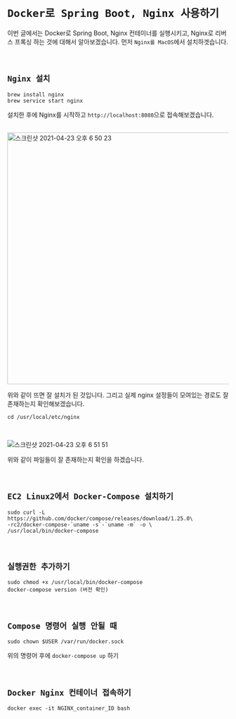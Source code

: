 # `Docker로 Spring Boot, Nginx 사용하기`

이번 글에서는 Docker로 Spring Boot, Nginx 컨테이너를 실행시키고, Nginx로 리버스 프록싱 하는 것에 대해서 알아보겠습니다.
먼저 `Nginx를 MacOS`에서 설치하겟습니다.

<br>

## `Nginx 설치`

```
brew install nginx
brew service start nginx
```

설치한 후에 Nginx를 시작하고 `http://localhost:8080`으로 접속해보겠습니다.

<br>

<img width="573" alt="스크린샷 2021-04-23 오후 6 50 23" src="https://user-images.githubusercontent.com/45676906/115854009-c395ee80-a464-11eb-9efb-143eabe5124e.png">

위와 같이 뜨면 잘 설치가 된 것입니다. 그리고 실제 nginx 설정들이 모여있는 경로도 잘 존재하는지 확인해보겠습니다.

```
cd /usr/local/etc/nginx
```

<br>

![스크린샷 2021-04-23 오후 6 51 51](https://user-images.githubusercontent.com/45676906/115854318-15d70f80-a465-11eb-9931-1c301010ddac.png)

위와 같이 파일들이 잘 존재하는지 확인을 하겠습니다. 


<br>

## `EC2 Linux2에서 Docker-Compose 설치하기`

```
sudo curl -L https://github.com/docker/compose/releases/download/1.25.0\
-rc2/docker-compose-`uname -s`-`uname -m` -o \
/usr/local/bin/docker-compose
```

<br>

## `실행권한 추가하기`

```
sudo chmod +x /usr/local/bin/docker-compose
docker-compose version (버전 확인)
```

<br>

## `Compose 명령어 실행 안될 때`

```
sudo chown $USER /var/run/docker.sock
```

위의 명령어 후에 `docker-compose up` 하기

<br>

## `Docker Nginx 컨테이너 접속하기`

```
docker exec -it NGINX_container_ID bash
```
